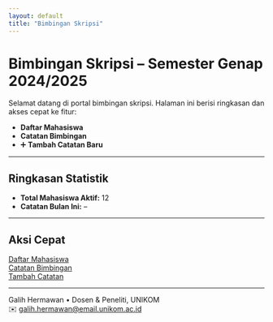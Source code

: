 ```yaml
---
layout: default
title: "Bimbingan Skripsi"
---
```


# Bimbingan Skripsi – Semester Genap 2024/2025

Selamat datang di portal bimbingan skripsi. Halaman ini berisi ringkasan dan akses cepat ke fitur:

- **Daftar Mahasiswa**
- **Catatan Bimbingan**
- ➕ **Tambah Catatan Baru**

---

## Ringkasan Statistik

- **Total Mahasiswa Aktif:** 12  
- **Catatan Bulan Ini:** –

---

## Aksi Cepat

[Daftar Mahasiswa](/skripsi/mahasiswa/)  
[Catatan Bimbingan](/skripsi/catatan/)  
[Tambah Catatan](/skripsi/tambah/)

---

Galih Hermawan • Dosen & Peneliti, UNIKOM  
✉️ galih.hermawan@email.unikom.ac.id
